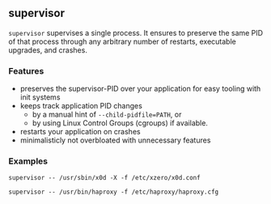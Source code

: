 ## supervisor

`supervisor` supervises a single process.
It ensures to preserve the same PID of that process through any arbitrary
number of restarts, executable upgrades, and crashes.

### Features

 * preserves the supervisor-PID over your application for easy tooling with init systems
 * keeps track application PID changes
   * by a manual hint of `--child-pidfile=PATH`, or
   * by using Linux Control Groups (cgroups) if available.
 * restarts your application on crashes
 * minimalisticly not overbloated with unnecessary features

### Examples

```
supervisor -- /usr/sbin/x0d -X -f /etc/xzero/x0d.conf

supervisor -- /usr/bin/haproxy -f /etc/haproxy/haproxy.cfg
```
